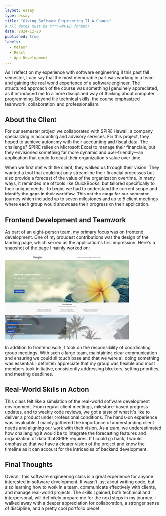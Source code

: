 ```yaml
---
layout: essay
type: essay
title: "Giving Software Engineering II A Chance"
# All dates must be YYYY-MM-DD format!
date: 2024-12-20
published: true
labels:
  - Meteor
  - React
  - App Development 
---
```


As I reflect on my experience with software engineering II this past fall semester, I can say that the most memorable part was working in a team and gaining the real world experience of a software engineer. The structured approach of the course was something I genuinely appreciated, as it introduced me to a more disciplined way of thinking about computer programming. Beyond the technical skills, the course emphasized teamwork, collaboration, and professionalism. 

## About the Client
For our semester project we collaborated with SPIRE Hawaii, a company specializing in accounting and advisory services. For this project, they hoped to achieve autonomy with their accounting and fiscal data. The challenge? SPIRE relies on Microsoft Excel to manage their financials, but they envisioned something far more dynamic and user-friendly—an application that could forecast their organization's value over time.

When we first met with the client, they walked us through their vision. They wanted a tool that could not only streamline their financial processes but also provide a forecast of the value of the organization overtime. In many ways, it reminded me of tools like QuickBooks, but tailored specifically to their unique needs. To begin, we had to understand the current scope and identify the gaps in their workflow. This set the stage for our semester journey which included up to seven milestones and up to 5 client meetings where each group would showcase their progress on their application.

## Frontend Development and Teamwork
As part of an eight-person team, my primary focus was on frontend development. One of my proudest contributions was the design of the landing page, which served as the application's first impression. Here's a snapshot of the page I mainly worked on:

<img width="400px" src="../img/landingPageSpire.png">

In addition to frontend work, I took on the responsibility of coordinating group meetings. With such a large team, maintaining clear communication and ensuring we could all touch base and that we were all doing something was essential. I definitely appreciate that my group was flexible and most members took initiative, consistently addressing blockers, setting priorities, and meeting deadlines. 

## Real-World Skills in Action
This class felt like a simulation of the real-world software development environment. From regular client meetings, milestone-based progress updates, and to weekly code reviews, we got a taste of what it's like to deliver a product under professional conditions. The hands-on experience was invaluable. I mainly gathered the importance of understanding client needs and aligning our work with their vision. As a team, we underestimated how challenging it would be to integrate the forecasting features and organization of data that SPIRE requires. If I could go back, I would emphasize that we have a clearer vision of the project and know the timeline as it can account for the intricacies of backend development.

## Final Thoughts
Overall, this software engineering class is a great experience for anyone interested in software development. It wasn’t just about writing code, but also learning how to work in a team, communicate effectively with clients, and manage real-world projects. The skills I gained, both technical and interpersonal, will definitely prepare me for the next steps in my journey. I walked away with a deeper appreciation for collaboration, a stronger sense of discipline, and a pretty cool portfolio piece!
